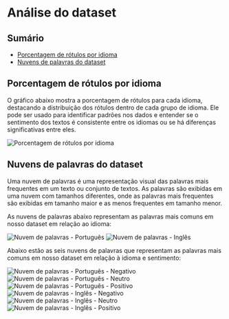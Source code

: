 # Análise do dataset

## Sumário

- [Porcentagem de rótulos por idioma](#porcentagem-de-rótulos-por-idioma)
- [Nuvens de palavras do dataset](#nuvens-de-palavras-do-dataset)

## Porcentagem de rótulos por idioma

O gráfico abaixo mostra a porcentagem de rótulos para cada idioma, destacando a distribuição dos rótulos dentro de cada grupo de idioma. Ele pode ser usado para identificar padrões nos dados e entender se o sentimento dos textos é consistente entre os idiomas ou se há diferenças significativas entre eles.

![Porcentagem de rótulos por idioma](../readme-assets/rotulos-por-idioma.png)

## Nuvens de palavras do dataset

Uma nuvem de palavras é uma representação visual das palavras mais frequentes em um texto ou conjunto de textos. As palavras são exibidas em uma nuvem com tamanhos diferentes, onde as palavras mais frequentes são exibidas em tamanho maior e as menos frequentes em tamanho menor.

As nuvens de palavras abaixo representam as palavras mais comuns em nosso dataset em relação ao idioma:

![Nuvem de palavras - Português](../readme-assets/nuvem-portugues.png)
![Nuvem de palavras - Inglês](../readme-assets/nuvem-ingles.png)

Abaixo estão as seis nuvens de palavras que representam as palavras mais comuns em nosso dataset em relação à idioma e sentimento:

![Nuvem de palavras - Português - Negativo](../readme-assets/nuvem-portugues-negativo.png)
![Nuvem de palavras - Português - Neutro](../readme-assets/nuvem-portugues-neutro.png)
![Nuvem de palavras - Português - Positivo](../readme-assets/nuvem-portugues-positivo.png)
![Nuvem de palavras - Inglês - Negativo](../readme-assets/nuvem-ingles-negativo.png)
![Nuvem de palavras - Inglês - Neutro](../readme-assets/nuvem-ingles-neutro.png)
![Nuvem de palavras - Inglês - Positivo](../readme-assets/nuvem-ingles-positivo.png)

